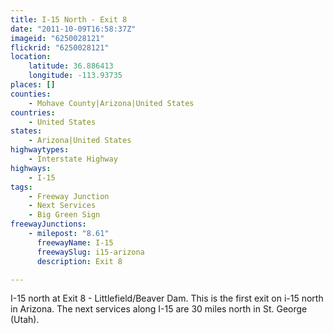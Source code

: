 ```yaml
---
title: I-15 North - Exit 8
date: "2011-10-09T16:58:37Z"
imageid: "6250028121"
flickrid: "6250028121"
location:
    latitude: 36.886413
    longitude: -113.93735
places: []
counties:
    - Mohave County|Arizona|United States
countries:
    - United States
states:
    - Arizona|United States
highwaytypes:
    - Interstate Highway
highways:
    - I-15
tags:
    - Freeway Junction
    - Next Services
    - Big Green Sign
freewayJunctions:
    - milepost: "8.61"
      freewayName: I-15
      freewaySlug: i15-arizona
      description: Exit 8

---
```

I-15 north at Exit 8 - Littlefield/Beaver Dam.  This is the first exit on i-15 north in Arizona.  The next services along I-15 are 30 miles north in St. George (Utah).